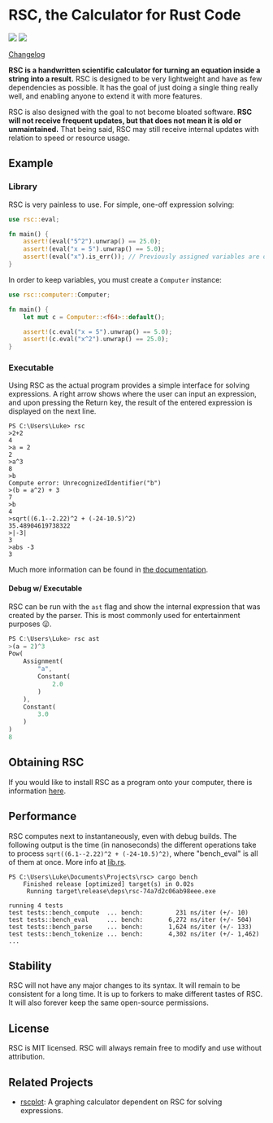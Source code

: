 RSC, the Calculator for Rust Code
=================================
![](https://img.shields.io/crates/l/rsc.svg) ![](https://img.shields.io/badge/status-stable-blue.svg)

[Changelog](CHANGELOG.md)

**RSC is a handwritten scientific calculator for turning an equation inside a string into a result.** RSC is designed to be very lightweight and have as few dependencies as possible. It has the goal of just doing a single thing really well, and enabling anyone to extend it with more features.

RSC is also designed with the goal to not become bloated software. **RSC will not receive frequent updates, but that does not mean it is old or unmaintained.** That being said, RSC may still receive internal updates with relation to speed or resource usage.

## Example
### Library
RSC is very painless to use. For simple, one-off expression solving:
```rust
use rsc::eval;

fn main() {
    assert!(eval("5^2").unwrap() == 25.0);
    assert!(eval("x = 5").unwrap() == 5.0);
    assert!(eval("x").is_err()); // Previously assigned variables are discarded
}
```
In order to keep variables, you must create a `Computer` instance:
```rust
use rsc::computer::Computer;

fn main() {
    let mut c = Computer::<f64>::default();

    assert!(c.eval("x = 5").unwrap() == 5.0);
    assert!(c.eval("x^2").unwrap() == 25.0);
}
```
### Executable
Using RSC as the actual program provides a simple interface for solving expressions. A right arrow shows where the user can input an expression, and upon pressing the Return key, the result of the entered expression is displayed on the next line.
```
PS C:\Users\Luke> rsc
>2+2
4
>a = 2
2
>a^3
8
>b
Compute error: UnrecognizedIdentifier("b")
>(b = a^2) + 3
7
>b
4
>sqrt((6.1--2.22)^2 + (-24-10.5)^2)
35.48904619738322
>|-3|
3
>abs -3
3
```
Much more information can be found in [the documentation](https://docs.rs/rsc/).
#### Debug w/ Executable
RSC can be run with the `ast` flag and show the internal expression that was created by the parser. This is most commonly used for entertainment purposes 😛.
```rust
PS C:\Users\Luke> rsc ast
>(a = 2)^3
Pow(
    Assignment(
        "a",
        Constant(
            2.0
        )
    ),
    Constant(
        3.0
    )
)
8
```

## Obtaining RSC
If you would like to install RSC as a program onto your computer, there is information [here](https://github.com/asmoaesl/rsc/wiki/Executable).

## Performance
RSC computes next to instantaneously, even with debug builds. The following output is the time (in nanoseconds) the different operations take to process `sqrt((6.1--2.22)^2 + (-24-10.5)^2)`, where "bench_eval" is all of them at once. More info at [lib.rs](https://github.com/asmoaesl/rsc/blob/master/src/lib.rs).
```
PS C:\Users\Luke\Documents\Projects\rsc> cargo bench
    Finished release [optimized] target(s) in 0.02s
     Running target\release\deps\rsc-74a7d2c06ab98eee.exe

running 4 tests
test tests::bench_compute  ... bench:         231 ns/iter (+/- 10)
test tests::bench_eval     ... bench:       6,272 ns/iter (+/- 504)
test tests::bench_parse    ... bench:       1,624 ns/iter (+/- 133)
test tests::bench_tokenize ... bench:       4,302 ns/iter (+/- 1,462)
...
```

## Stability
RSC will not have any major changes to its syntax. It will remain to be consistent for a long time. It is up to forkers to make different tastes of RSC. It will also forever keep the same open-source permissions.

## License
RSC is MIT licensed. RSC will always remain free to modify and use without attribution.

## Related Projects
* [rscplot](https://github.com/asmoaesl/rscplot): A graphing calculator dependent on RSC for solving expressions.
